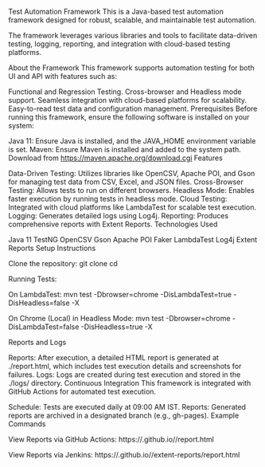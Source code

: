 Test Automation Framework
This is a Java-based test automation framework designed for robust, scalable, and maintainable test automation.

The framework leverages various libraries and tools to facilitate data-driven testing, logging, reporting, and integration with cloud-based testing platforms.

About the Framework
This framework supports automation testing for both UI and API with features such as:

Functional and Regression Testing.
Cross-browser and Headless mode support.
Seamless integration with cloud-based platforms for scalability.
Easy-to-read test data and configuration management.
Prerequisites
Before running this framework, ensure the following software is installed on your system:

Java 11: Ensure Java is installed, and the JAVA_HOME environment variable is set.
Maven: Ensure Maven is installed and added to the system path. Download from https://maven.apache.org/download.cgi
Features

Data-Driven Testing: Utilizes libraries like OpenCSV, Apache POI, and Gson for managing test data from CSV, Excel, and JSON files.
Cross-Browser Testing: Allows tests to run on different browsers.
Headless Mode: Enables faster execution by running tests in headless mode.
Cloud Testing: Integrated with cloud platforms like LambdaTest for scalable test execution.
Logging: Generates detailed logs using Log4j.
Reporting: Produces comprehensive reports with Extent Reports.
Technologies Used

Java 11
TestNG
OpenCSV
Gson
Apache POI
Faker
LambdaTest
Log4j
Extent Reports
Setup Instructions

Clone the repository:
git clone <repository-url>
cd <repository-folder>

Running Tests:

On LambdaTest:
mvn test -Dbrowser=chrome -DisLambdaTest=true -DisHeadless=false -X

On Chrome (Local) in Headless Mode:
mvn test -Dbrowser=chrome -DisLambdaTest=false -DisHeadless=true -X

Reports and Logs

Reports: After execution, a detailed HTML report is generated at ./report.html, which includes test execution details and screenshots for failures.
Logs: Logs are created during test execution and stored in the ./logs/ directory.
Continuous Integration
This framework is integrated with GitHub Actions for automated test execution.

Schedule: Tests are executed daily at 09:00 AM IST.
Reports: Generated reports are archived in a designated branch (e.g., gh-pages).
Example Commands

View Reports via GitHub Actions:
https://<your-github-username>.github.io/<repository-name>/report.html

View Reports via Jenkins:
https://<your-github-username>.github.io/<repository-name>/extent-reports/report.html

